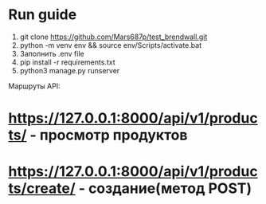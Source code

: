 # Run guide #
1. git clone https://github.com/Mars687p/test_brendwall.git
2. python -m venv env && source env/Scripts/activate.bat
3. Заполнить .env file
4. pip install -r requirements.txt
5. python3 manage.py runserver

Маршруты API:
# https://127.0.0.1:8000/api/v1/products/ - просмотр продуктов
# https://127.0.0.1:8000/api/v1/products/create/ - создание(метод POST)
